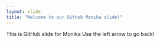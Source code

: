 ```yaml
--- 
layout: slide
title: "Welcome to our Github Monika slide!"
---
```

This is GitHub slide for Monika
Use the left arrow to go back!